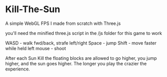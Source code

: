 # Kill-The-Sun
A simple WebGL FPS I made from scratch with Three.js

you'll need the minified three.js script in the /js folder for this game to work

WASD - walk fwd/back, strafe left/right
Space - jump
Shift - move faster while held
left mouse - shoot

After each Sun Kill the floating blocks are allowed to go higher, you jump higher, and the sun goes higher.  The longer you play the crazier the experience.

